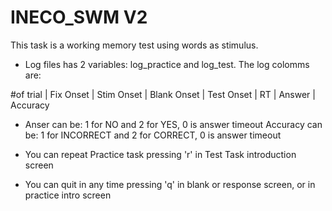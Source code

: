 # INECO_SWM V2

This task is a working memory test using words as stimulus.

- Log files has 2 variables: log_practice and log_test. The log colomms are:

#of trial  |  Fix Onset  |  Stim Onset | Blank Onset | Test Onset | RT | Answer | Accuracy

- Anser can be: 1 for NO and 2 for YES, 0 is answer timeout
Accuracy can be: 1 for INCORRECT and 2 for CORRECT, 0 is answer timeout

- You can repeat Practice task pressing 'r' in Test Task introduction screen

- You can quit in any time pressing 'q' in blank or response screen, or in practice intro screen 